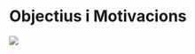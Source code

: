 <!-- TITLE: Objectius i Motivacions -->
<!-- SUBTITLE: Objectius i Motivacions -->

# Objectius i Motivacions

<img style="margin: auto; max-height: 10em" src="https://66.media.tumblr.com/tumblr_l2i0q5lYH61qbkusho1_1280.jpg">